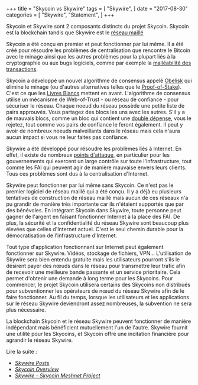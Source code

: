 +++ 
title = "Skycoin vs Skywire"
tags = [
  "Skywire",
]
date = "2017-08-30"
categories = [
  "Skywire",
  "Statement",
]
+++

Skycoin et Skywire sont 2 composants distincts du projet Skycoin. Skycoin est la blockchain tandis que Skywire est le [réseau maillé](https://fr.wikipedia.org/wiki/Topologie_de_r%C3%A9seau#Le_r.C3.A9seau_maill.C3.A9)

Skycoin a été conçu en premier et peut fonctionner par lui même. Il a été créé pour résoudre les problèmes de centralisation que rencontre le Bitcoin avec le minage ainsi que les autres problèmes pour la plupart liés à la cryptographie ou aux bugs logiciels, comme par exemple la [malléabilité des transactions](http://fr.bitcoinwiki.org/Mall%C3%A9abilit%C3%A9_du_syst%C3%A8me_(Malleability)#Q.27est_ce_que_c.27est_une_.22mall.C3.A9abilit.C3.A9_des_transactions.22.3F).


Skycoin a développé un nouvel algorithme de consensus appelé [Obelisk](https://www.skycoin.net/whitepapers) qui élimine le minage (ou d'autres alternatives telles que le [Proof-of-Stake](https://fr.wikipedia.org/wiki/Preuve_d%27enjeu)). C'est ce que les [Livres Blancs](https://www.skycoin.net/whitepapers) mettent en avant. L'algorithme de consensus utilise un mécanisme de Web-of-Trust - ou réseau de confiance - pour sécuriser le réseau. Chaque noeud du réseau possède une petite liste de pairs approuvés. Vous partagez des blocs les uns avec les autres. S'il y a de mauvais blocs, comme un bloc qui contient une [double dépense](https://bitcoin.org/fr/vocabulaire#double-depense), vous le rejetez, tout comme vos pairs de confiance le feront également. Il peut y avoir de nombreux noeuds malveillants dans le réseau mais cela n'aura aucun impact si vous ne leur faites pas confiance.

Skywire a été développé pour résoudre les problèmes liés à Internet. En effet, il existe de nombreux [points d'attaque](https://en.wikipedia.org/wiki/BGP_hijacking), en particulier pour les gouvernements qui exercent un large contrôle sur toute l'infrastructure, tout comme les FAI qui peuvent agir de manière mauvaise envers leurs clients. Tous ces problèmes sont dus à la centralisation d'Internet.

Skywire peut fonctionner par lui même sans Skycoin. Ce n'est pas le premier logiciel de réseau maillé qui a été conçu. Il y a déjà eu plusieurs tentatives de construction de réseau maillé mais aucun de ces réseaux n'a pu grandir de manière très importante car ils n'étaient supportés que par des bénévoles. En intégrant Skycoin dans Skywire, toute personne peut gagner de l'argent en faisant fonctionner Internet à la place des FAI. De plus, la sécurité et la confidentialité du réseau Skywire sont beaucoup plus élevées que celles d'Internet actuel. C'est le seul chemin durable pour la démocratisation de l'infrastructure d'Internet.

Tout type d'application fonctionnant sur Internet peut également fonctionner sur Skywire. Vidéos, stockage de fichiers, VPN... L'utilisation de Skywire sera bien entendu gratuite mais les utilisateurs pourront s'ils le désirent payer des nœuds dans le réseau pour transmettre leur trafic afin de recevoir une meilleure bande passante et un service prioritaire. Cela permet d'obtenir une demande à long terme pour les Skycoins. Pour commencer, le projet Skycoin utilisera certains des Skycoins non distribués pour subventionner les opérateurs de nœud du réseau Skywire afin de le faire fonctionner. Au fil du temps, lorsque les utilisateurs et les applications sur le réseau Skywire deviendront assez nombreuses, la subvention ne sera plus nécessaire.

La blockchain Skycoin et le réseau Skywire peuvent fonctionner de manière indépendant mais bénéficient mutuellement l'un de l'autre. Skywire fournit une utilité pour les Skycoins, et Skycoin offre une incitation financière pour agrandir le réseau Skywire. 


Lire la suite :

* *[Skywire Posts](/categories/skywire/)*
* *[Skycoin Overview](/overview/skycoin-overview/)*
* *[Skywire - Skycoin Meshnet Project](/overview/skywire---skycoin-meshnet-project/)*
